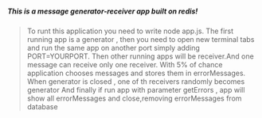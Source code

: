 ##### This is a message generator-receiver app built on redis!

>To runt this application you need to write node app.js. 
>The first running app is a generator , then you need to open new terminal tabs and run the same app on another port simply adding PORT=YOURPORT.
>Then other running apps will be receiver.And one message can receive only one receiver.
>With 5% of chance application chooses messages and stores them in errorMessages.
>When generator is closed , one of th receivers randomly becomes generator
>And finally if run app with parameter getErrors , app will show all errorMessages and close,removing errorMessages from database

